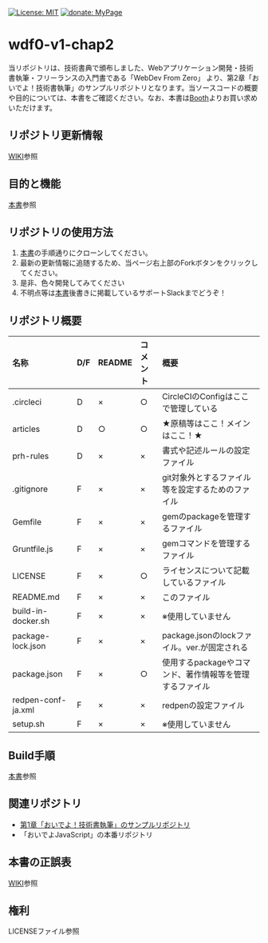 [![License: MIT](https://img.shields.io/badge/License-MIT-blue.svg?style=flat-square)](https://opensource.org/licenses/MIT)
[![donate: MyPage](https://img.shields.io/badge/donate-MyPage-red.svg?style=flat-square)](https://skmt3p.com)

# wdf0-v1-chap2

当リポジトリは、技術書典で頒布しました、Webアプリケーション開発・技術書執筆・フリーランスの入門書である「WebDev From Zero」 より、第2章「おいでよ！技術書執筆」のサンプルリポジトリとなります。当ソースコードの概要や目的については、本書をご確認ください。なお、本書は[Booth](https://skmt3p.booth.pm/items/1315195)よりお買い求めいただけます。


## リポジトリ更新情報
[WIKI](https://github.com/Skmt3P/wdf0-v1-chap2/wiki/%E3%83%AA%E3%83%9D%E3%82%B8%E3%83%88%E3%83%AA%E6%9B%B4%E6%96%B0%E6%83%85%E5%A0%B1)参照


## 目的と機能
[本書](https://skmt3p.booth.pm/items/1315195)参照


## リポジトリの使用方法
1. [本書](https://skmt3p.booth.pm/items/1315195)の手順通りにクローンしてください。
2. 最新の更新情報に追随するため、当ページ右上部のForkボタンをクリックしてください。
3. 是非、色々開発してみてください
4. 不明点等は[本書](https://skmt3p.booth.pm/items/1315195)後書きに掲載しているサポートSlackまでどうぞ！

## リポジトリ概要


|名称|D/F|README|コメント|概要|
|:--|:--|:--|:--|:--|
|.circleci|D|×|○|CircleCIのConfigはここで管理している|
|articles|D|○|○|★原稿等はここ！メインはここ！★|
|prh-rules|D|×|×|書式や記述ルールの設定ファイル|
|.gitignore|F|×|×|git対象外とするファイル等を設定するためのファイル|
|Gemfile|F|×|×|gemのpackageを管理するファイル|
|Gruntfile.js|F|×|×|gemコマンドを管理するファイル|
|LICENSE|F|×|○|ライセンスについて記載しているファイル|
|README.md|F|×|×|このファイル|
|build-in-docker.sh|F|×|×|※使用していません|
|package-lock.json|F|×|×|package.jsonのlockファイル。ver.が固定される|
|package.json|F|×|○|使用するpackageやコマンド、著作情報等を管理するファイル|
|redpen-conf-ja.xml|F|×|×|redpenの設定ファイル|
|setup.sh|F|×|×|※使用していません|

## Build手順
[本書](https://skmt3p.booth.pm/items/1315195)参照


## 関連リポジトリ
* [第1章「おいでよ！技術書執筆」のサンプルリポジトリ](https://github.com/Skmt3P/wdf0-v1-chap1)
* 「おいでよJavaScript」の本番リポジトリ


## 本書の正誤表
[WIKI](https://github.com/Skmt3P/wdf0-v1-chap2/wiki/%E6%AD%A3%E8%AA%A4%E8%A1%A8)参照


## 権利
LICENSEファイル参照



